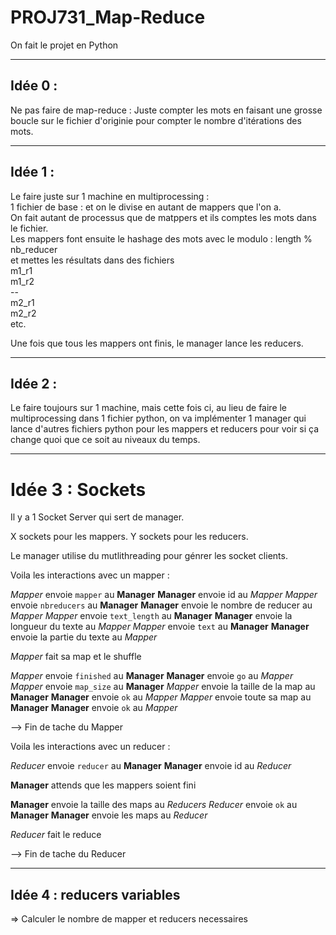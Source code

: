 # PROJ731_Map-Reduce
On fait le projet en Python

---
## Idée 0 :
Ne pas faire de map-reduce : 
Juste compter les mots en faisant une grosse boucle sur le fichier d'originie pour compter le nombre d'itérations des mots. 

---
## Idée 1 : 

Le faire juste sur 1 machine en multiprocessing :  \
1 fichier de base : et on le divise en autant de mappers que l'on a. \
On fait autant de processus que de matppers et ils comptes les mots dans le fichier. \
Les mappers font ensuite le hashage des mots avec le modulo : length % nb_reducer \
et mettes les résultats dans des fichiers \
m1_r1 \
m1_r2 \
-- \
m2_r1 \
m2_r2 \
etc. 

Une fois que tous les mappers ont finis, le manager lance les reducers.

---
## Idée 2 :
Le faire toujours sur 1 machine, mais cette fois ci, 
au lieu de faire le multiprocessing dans 1 fichier python, on va implémenter 1 manager qui lance d'autres fichiers python pour les mappers et reducers pour voir si ça change quoi que ce soit au niveaux du temps.   

--- 
# Idée 3 : Sockets

Il y a 1 Socket Server qui sert de manager.

X sockets pour les mappers.
Y sockets pour les reducers.

Le manager utilise du mutlithreading pour génrer les socket clients.

Voila les interactions avec un mapper : 

*Mapper* envoie `mapper` au **Manager**
**Manager** envoie id au *Mapper*
*Mapper* envoie `nbreducers` au **Manager**
**Manager** envoie le nombre de reducer au *Mapper*
*Mapper* envoie `text_length` au **Manager**
**Manager** envoie la longueur du texte au *Mapper*
*Mapper* envoie `text` au **Manager**
**Manager** envoie la partie du texte au *Mapper*

*Mapper* fait sa map et le shuffle

*Mapper* envoie `finished` au **Manager**
**Manager** envoie `go` au *Mapper*
*Mapper* envoie `map_size` au **Manager**
*Mapper* envoie la taille de la map au **Manager**
**Manager** envoie `ok` au *Mapper*
*Mapper* envoie toute sa map au **Manager**
**Manager** envoie `ok` au *Mapper*

--> Fin de tache du Mapper

Voila les interactions avec un reducer : 

*Reducer* envoie `reducer` au **Manager**
**Manager** envoie id au *Reducer*

**Manager** attends que les mappers soient fini

**Manager** envoie la taille des maps au *Reducers* 
*Reducer* envoie `ok` au **Manager**
**Manager** envoie les maps au *Reducer*

*Reducer* fait le reduce

--> Fin de tache du Reducer



---
## Idée 4 : reducers variables
=> Calculer le nombre de mapper et reducers necessaires
